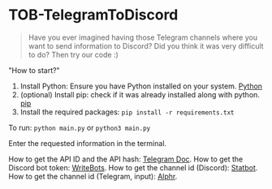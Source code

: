 # TOB-TelegramToDiscord
> Have you ever imagined having those Telegram channels where you want to send information to Discord? Did you think it was very difficult to do? Then try our code :)

"How to start?"

1. Install Python: Ensure you have Python installed on your system. [Python](https://www.python.org/downloads/)
2. (optional) Install pip: check if it was already installed along with python. [pip](https://pip.pypa.io/en/stable/installation/)
3. Install the required packages: `pip install -r requirements.txt`

To run:
`python main.py` or `python3 main.py`

Enter the requested information in the terminal.

How to get the API ID and the API hash: [Telegram Doc](https://core.telegram.org/api/obtaining_api_id).
How to get the Discord bot token: [WriteBots](https://www.writebots.com/discord-bot-token/).
How to get the channel id (Discord): [Statbot](https://docs.statbot.net/docs/faq/general/how-find-id/).
How to get the channel id (Telegram, input): [Alphr](https://www.alphr.com/find-chat-id-telegram/).


